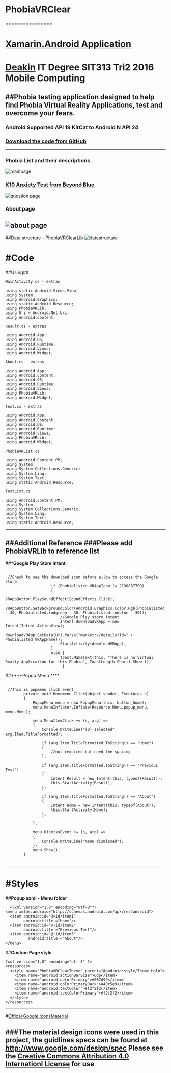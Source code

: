 # PhobiaVRClear
================
# [Xamarin.Android Application](https://github.com/xamarin/xamarin-android/blob/master/README.md)

# [Deakin](http://www.deakin.edu.au/) IT Degree SIT313 Tri2 2016 Mobile Computing 


##Phobia testing application designed to help find Phobia Virtual Reality Applications, test and overcome your fears.
-----------------

### Android Supported API 19 KitCat to Android N API 24
### [Download the code from GitHub](https://github.com/Winseral/PhobiaVRClear)

-----------------

### Phobia List and their descriptions
![mainpage](https://cloud.githubusercontent.com/assets/12288812/17422701/b27255b4-5af7-11e6-80f3-8224744e30a0.PNG)

### [K10 Anxiety Test from Beyond Blue](https://www.beyondblue.org.au/the-facts/anxiety-and-depression-checklist-k10])
![question page](https://cloud.githubusercontent.com/assets/12288812/17422704/b7273714-5af7-11e6-8d90-a0ae8fdd707d.PNG)

### About page
![about page](https://cloud.githubusercontent.com/assets/12288812/17422723/ce03b3fe-5af7-11e6-81c4-33e2ead83026.PNG)
----------------

##Data structure - PhobiaVRClearLib
![datastructure](https://cloud.githubusercontent.com/assets/12288812/17501665/3afc1aee-5e24-11e6-9109-bfa126959b70.PNG)

#Code
===============

##Using##
```
MainActivity.cs - extras

using static Android.Views.View;
using System;
using Android.Graphics;
using static Android.Resource;
using PhobiaVRLib;
using Uri = Android.Net.Uri;
using Android.Content;

Result.cs - extras

using Android.App;
using Android.OS;
using Android.Runtime;
using Android.Views;
using Android.Widget;

About.cs - extras

using Android.App;
using Android.Content;
using Android.OS;
using Android.Runtime;
using Android.Views;
using PhobiaVRLib;
using Android.Widget;

test.cs - extras

using Android.App;
using Android.Content;
using Android.OS;
using Android.Runtime;
using Android.Views;
using PhobiaVRLib;
using Android.Widget;

PhobiaVRList.cs

using Android.Content.PM;
using System;
using System.Collections.Generic;
using System.Linq;
using System.Text;
using static Android.Resource;

TestList.cs

using Android.Content.PM;
using System;
using System.Collections.Generic;
using System.Linq;
using System.Text;
using static Android.Resource;

```
----------------------
##Additional Reference
###Please add PhobiaVRLib to reference list
---------------------

##*****Google Play Store Intent****
```

 //Check to see the download icon before allow to access the Google store
                    if (Phobialisted.VRAppIcon != 2130837709)
                    {
                        VRAppButton.PlaySoundEffect(SoundEffects.Click);
                        VRAppButton.SetBackgroundColor(Android.Graphics.Color.Rgb(Phobialisted.rndred - 30, Phobialisted.rndgreen - 30, Phobialisted.rndblue - 30));
                        //Google Play store intent
                        Intent downloadVRApp = new Intent(Intent.ActionView);
                        downloadVRApp.SetData(Uri.Parse("market://details?id=" + Phobialisted.VRAppName));
                        StartActivity(downloadVRApp);
                    }
                    else {
                        Toast.MakeText(this, "There is no Virtual Realty Application for this Phobia", ToastLength.Short).Show (); 
                         }

```
##****Popup Menu ****
```

 //This is popmenu click event
        private void Homemenu_Click(object sender, EventArgs e)
        {
            PopupMenu menu = new PopupMenu(this, button_home);
            menu.MenuInflater.Inflate(Resource.Menu.popup_menu, menu.Menu);

            menu.MenuItemClick += (s, arg) =>
            {
                Console.WriteLine("{0} selected", arg.Item.TitleFormatted);

                if (arg.Item.TitleFormatted.ToString() == "Home")
                {
                    //not required but need the spacing
                };

                if (arg.Item.TitleFormatted.ToString() == "Previous Test")
                {
                    Intent Result = new Intent(this, typeof(Result));
                    this.StartActivity(Result);
                };

                if (arg.Item.TitleFormatted.ToString() == "About")
                {
                    Intent Home = new Intent(this, typeof(About));
                    this.StartActivity(Home);
                };

            };

            menu.DismissEvent += (s, arg) =>
            {
                Console.WriteLine("menu dismissed");
            };
            menu.Show();
        }
        
  ```
----------------
#Styles
================
##**Popup axml -  Menu folder**
```
  <?xml version="1.0" encoding="utf-8"?>
<menu xmlns:android="http://schemas.android.com/apk/res/android">
  <item android:id="@+id/item1"
        android:title ="Home"/>
  <item android:id="@+id/item2"
        android:title ="Previous Test"/>
  <item android:id="@+id/item3"
          android:title ="About"/>
</menu>
```
##**Custom Page style**
```
?xml version="1.0" encoding="utf-8" ?>
<resources>
  <style name="PhobiaVRClearTheme" parent="@android:style/Theme.Holo">
    <item name="android:actionBarSize">0dp</item>
    <item name="android:colorPrimary">#007d99</item>
    <item name="android:colorPrimaryDark">#40c5e9</item>
    <item name="android:textColor">#f2f2f2</item>
    <item name="android:textColorPrimary">#f2f2f2</item>
  </style>
</resources>
```
---------------

#[Offical Google IconsMaterial](http://www.google.com/design/spec/style/icons.html#icons-system-icons)

###The material design icons were used in this project, the guidlines specs can be found at http://www.google.com/design/spec
Please see the [Creative Commons Attribution 4.0 Internationl License](http://creativecommons.org/licenses/by/4.0/) for use
--------------



